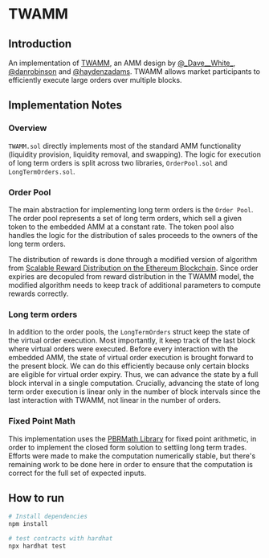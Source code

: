 # TWAMM

## Introduction


An implementation of [TWAMM](https://www.paradigm.xyz/2021/07/twamm/), an AMM design by [@\_Dave\_\_White\_](https://twitter.com/_Dave__White_), [@danrobinson](https://twitter.com/danrobinson) and [@haydenzadams](https://twitter.com/haydenzadams). TWAMM allows market participants to efficiently execute large orders over multiple blocks. 

## Implementation Notes

### Overview 

`TWAMM.sol` directly implements most of the standard AMM functionality (liquidity provision, liquidity removal, and swapping). The logic for execution of long term orders is split across two libraries, `OrderPool.sol` and `LongTermOrders.sol`. 

### Order Pool 

The main abstraction for implementing long term orders is the `Order Pool`. The order pool represents a set of long term orders, which sell a given token to the embedded AMM at a constant rate. The token pool also handles the logic for the distribution of sales proceeds to the owners of the long term orders. 

The distribution of rewards is done through a modified version of algorithm from [Scalable Reward Distribution on the Ethereum Blockchain](https://uploads-ssl.webflow.com/5ad71ffeb79acc67c8bcdaba/5ad8d1193a40977462982470_scalable-reward-distribution-paper.pdf). Since order expiries are decopuled from reward distribution in the TWAMM model, the modified algorithm needs to keep track of additional parameters to compute rewards correctly. 

### Long term orders

In addition to the order pools, the `LongTermOrders` struct keep the state of the virtual order execution. Most importantly, it keep track of the last block where virtual orders were executed. Before every interaction with the embedded AMM, the state of virtual order execution is brought forward to the present block. We can do this efficiently because only certain blocks are eligible for virtual order expiry. Thus, we can advance the state by a full block interval in a single computation. Crucially, advancing the state of long term order execution is linear only in the number of block intervals since the last interaction with TWAMM, not linear in the number of orders. 

### Fixed Point Math

This implementation uses the [PBRMath Library](https://github.com/hifi-finance/prb-math) for fixed point arithmetic, in order to implement the closed form solution to settling long term trades. Efforts were made to make the computation numerically stable, but there's remaining work to be done here in order to ensure that the computation is correct for the full set of expected inputs. 

## How to run 

```bash
# Install dependencies
npm install

# test contracts with hardhat
npx hardhat test
```
